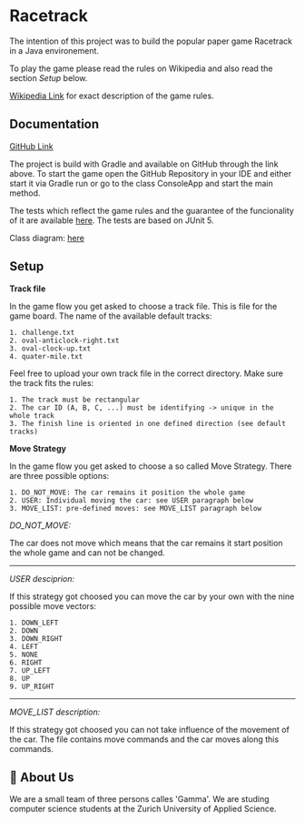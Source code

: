 
# Racetrack 

The intention of this project was to build the popular paper game 
Racetrack in a Java environement.

To play the game please read the rules on Wikipedia and also read the 
section *Setup* below.

[Wikipedia Link](https://en.wikipedia.org/wiki/Racetrack_(game)) for exact description of the game rules. 
## Documentation

[GitHub Link](https://github.zhaw.ch/PM2-IT21aWIN-fame-rayi-wahl/gruppe06-gamma-projekt1-racetrack
)

The project is build with Gradle and available on GitHub through the link above. 
To start the game open the GitHub Repository in your IDE and either start it via Gradle run or
go to the class ConsoleApp and start the main method.

The tests which reflect the game rules and the guarantee of the funcionality of it
are available [here](https://github.zhaw.ch/PM2-IT21aWIN-fame-rayi-wahl/gruppe06-gamma-projekt1-racetrack/tree/main/src/test/java/ch/zhaw/pm2/racetrack).
The tests are based on JUnit 5. 

Class diagram: [here](https://github.zhaw.ch/PM2-IT21aWIN-fame-rayi-wahl/gruppe06-gamma-projekt1-racetrack/tree/main/diagram)
## Setup

__Track file__

In the game flow you get asked to choose a track file. This is 
file for the game board.
The name of the available default tracks:

    1. challenge.txt
    2. oval-anticlock-right.txt
    3. oval-clock-up.txt
    4. quater-mile.txt 

Feel free to upload your own track file in the correct directory.
Make sure the track fits the rules: 

    1. The track must be rectangular 
    2. The car ID (A, B, C, ...) must be identifying -> unique in the whole track 
    3. The finish line is oriented in one defined direction (see default tracks)

__Move Strategy__

In the game flow you get asked to choose a so called Move Strategy. 
There are three possible options:

    1. DO_NOT_MOVE: The car remains it position the whole game 
    2. USER: Individual moving the car: see USER paragraph below
    3. MOVE_LIST: pre-defined moves: see MOVE_LIST paragraph below 


*DO_NOT_MOVE:*

The car does not move which means that the car remains it start position
the whole game and can not be changed.

---

*USER desciprion:*

If this strategy got choosed you can move the car by your own with the 
nine possible move vectors: 

    1. DOWN_LEFT
    2. DOWN
    3. DOWN_RIGHT
    4. LEFT 
    5. NONE 
    6. RIGHT 
    7. UP_LEFT 
    8. UP 
    9. UP_RIGHT

---

*MOVE_LIST description:*

If this strategy got choosed you can not take influence of the movement 
of the car. The file contains move commands and the car moves along 
this commands. 




## 🚀 About Us
We are a small team of three persons calles 'Gamma'. We are studing 
computer science students at the Zurich University of Applied Science.
